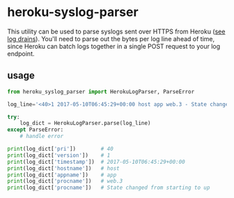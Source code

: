 # heroku-syslog-parser

This utility can be used to parse syslogs sent over HTTPS from Heroku ([see log drains](https://devcenter.heroku.com/articles/log-drains)). You'll need to parse out the bytes per log line ahead of time, since Heroku can batch logs together in a single POST request to your log endpoint.

## usage

```python
from heroku_syslog_parser import HerokuLogParser, ParseError

log_line='<40>1 2017-05-10T06:45:29+00:00 host app web.3 - State changed from starting to up'

try:
    log_dict = HerokuLogParser.parse(log_line)
except ParseError:
    # handle error

print(log_dict['pri'])        # 40
print(log_dict['version'])    # 1
print(log_dict['timestamp'])  # 2017-05-10T06:45:29+00:00
print(log_dict['hostname'])   # host
print(log_dict['appname'])    # app
print(log_dict['procname'])   # web.3
print(log_dict['procname'])   # State changed from starting to up
```
